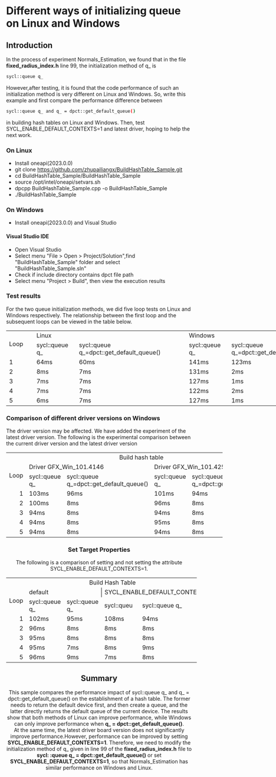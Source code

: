 # Different ways of initializing queue on Linux and Windows
## Introduction
In the process of experiment Normals_Estimation, we found that in the file **fixed_radius_index.h** line 99, the initialization method of q_ is 
```bash
sycl::queue q_ 
```
However,after testing, it is found that the code performance of such an initialization method is very different on Linux and Windows.
So, write this example and first compare the performance difference between 
```bash
sycl::queue q_ and q_ = dpct::get_default_queue()
```
in building hash tables on Linux and Windows. Then, test SYCL_ENABLE_DEFAULT_CONTEXTS=1 and latest driver, hoping to help the next work.

### On Linux
* Install oneapi(2023.0.0)
* git clone https://github.com/zhupailiangx/BuildHashTable_Sample.git
* cd BuildHashTable_Sample/BuildHashTable_Sample
* source /opt/intel/oneapi/setvars.sh
* dpcpp BuildHashTable_Sample.cpp -o BuildHashTable_Sample
* ./BuildHashTable_Sample

### On Windows
* Install oneapi(2023.0.0) and  Visual Studio
#### Visual Studio IDE
* Open Visual Studio
* Select menu "File > Open > Project/Solution",find "BuildHashTable_Sample" folder and select "BuildHashTable_Sample.sln"
* Check if include directory contains dpct file path
* Select menu "Project > Build", then view the execution results

### Test results
For the two queue initialization methods, we did five loop tests on Linux and Windows respectively. The relationship between the first loop and the subsequent loops can be viewed in the table below.

<table border=0 cellpadding=0 cellspacing=0 width=902 style='border-collapse:
 collapse;table-layout:fixed;width:676pt'>
 <col width=64 style='width:48pt'>
 <col width=115 style='mso-width-source:userset;mso-width-alt:4205;width:86pt'>
 <col width=304 style='mso-width-source:userset;mso-width-alt:11117;width:228pt'>
 <col width=115 style='mso-width-source:userset;mso-width-alt:4205;width:86pt'>
 <col width=304 style='mso-width-source:userset;mso-width-alt:11117;width:228pt'>
 <tr height=20 style='height:15.0pt'>
  <td rowspan=2 height=40 class=xl65 width=64 style='height:30.0pt;width:48pt'>Loop</td>
  <td colspan=2 class=xl66 width=419 style='border-left:none;width:314pt'>Linux</td>
  <td colspan=2 class=xl66 width=419 style='border-left:none;width:314pt'>Windows</td>
 </tr>
 <tr height=20 style='height:15.0pt'>
  <td height=20 class=xl67 style='height:15.0pt;border-top:none;border-left:
  none'>sycl::queue q_</td>
  <td class=xl67 style='border-top:none;border-left:none'>sycl::queue
  q_=dpct::get_default_queue()</td>
  <td class=xl67 style='border-top:none;border-left:none'>sycl::queue q_</td>
  <td class=xl67 style='border-top:none;border-left:none'>sycl::queue
  q_=dpct::get_default_queue()</td>
 </tr>
 <tr height=20 style='height:15.0pt'>
  <td height=20 class=xl65 style='height:15.0pt;border-top:none'>1</td>
  <td class=xl66 style='border-top:none;border-left:none'>64ms</td>
  <td class=xl66 style='border-top:none;border-left:none'>60ms</td>
  <td class=xl66 style='border-top:none;border-left:none'>141ms</td>
  <td class=xl66 style='border-top:none;border-left:none'>123ms</td>
 </tr>
 <tr height=20 style='height:15.0pt'>
  <td height=20 class=xl65 style='height:15.0pt;border-top:none'>2</td>
  <td class=xl66 style='border-top:none;border-left:none'>8ms</td>
  <td class=xl66 style='border-top:none;border-left:none'>7ms</td>
  <td class=xl66 style='border-top:none;border-left:none'>131ms</td>
  <td class=xl66 style='border-top:none;border-left:none'>2ms</td>
 </tr>
 <tr height=20 style='height:15.0pt'>
  <td height=20 class=xl65 style='height:15.0pt;border-top:none'>3</td>
  <td class=xl66 style='border-top:none;border-left:none'>7ms</td>
  <td class=xl66 style='border-top:none;border-left:none'>7ms</td>
  <td class=xl66 style='border-top:none;border-left:none'>127ms</td>
  <td class=xl66 style='border-top:none;border-left:none'>1ms</td>
 </tr>
 <tr height=20 style='height:15.0pt'>
  <td height=20 class=xl65 style='height:15.0pt;border-top:none'>4</td>
  <td class=xl66 style='border-top:none;border-left:none'>7ms</td>
  <td class=xl66 style='border-top:none;border-left:none'>7ms</td>
  <td class=xl66 style='border-top:none;border-left:none'>122ms</td>
  <td class=xl66 style='border-top:none;border-left:none'>2ms</td>
 </tr>
 <tr height=20 style='height:15.0pt'>
  <td height=20 class=xl65 style='height:15.0pt;border-top:none'>5</td>
  <td class=xl66 style='border-top:none;border-left:none'>6ms</td>
  <td class=xl66 style='border-top:none;border-left:none'>7ms</td>
  <td class=xl66 style='border-top:none;border-left:none'>127ms</td>
  <td class=xl66 style='border-top:none;border-left:none'>1ms</td>
 </tr>
 <![if supportMisalignedColumns]>
 <tr height=0 style='display:none'>
  <td width=64 style='width:48pt'></td>
  <td width=115 style='width:86pt'></td>
  <td width=304 style='width:228pt'></td>
  <td width=115 style='width:86pt'></td>
  <td width=304 style='width:228pt'></td>
 </tr>
 <![endif]>
</table>

### Comparison of different driver versions on Windows
The driver version may be affected. We have added the experiment of the latest driver version. The following is the experimental comparison between the current driver version and the latest driver version
<div style="text-align: center;">
<table border=0  cellpadding=0 cellspacing=0 width=586 style='border-collapse:
 collapse;table-layout:fixed;width:440pt'>
 <col width=64 span=2 style='width:48pt'>
 <col width=197 style='mso-width-source:userset;mso-width-alt:7204;width:148pt'>
 <col width=64 style='width:48pt'>
 <col width=197 style='mso-width-source:userset;mso-width-alt:7204;width:148pt'>
 <tr height=20 style='height:15.0pt'>
  <td colspan=5 height=20 class=xl66 width=586 align="center" style='height:15.0pt;width:440pt;margin:0 auto'>Build
  hash table</td>
 </tr>
 <tr height=20 style='height:15.0pt'>
  <td rowspan=2 height=40 class=xl65 style='height:30.0pt;border-top:none'>Loop</td>
  <td colspan=2 class=xl66 style='border-left:none'>Driver GFX_Win_101.4146</td>
  <td colspan=2 class=xl66 style='border-left:none'>Driver GFX_Win_101.4255</td>
 </tr>
 <tr height=20 style='height:15.0pt'>
  <td height=20 class=xl67 style='height:15.0pt;border-top:none;border-left:
  none'>sycl::queue q_</td>
  <td class=xl67 style='border-top:none;border-left:none'>sycl::queue q_=dpct::get_default_queue()</td>
  <td class=xl67 style='border-top:none;border-left:none'>sycl::queue q_</td>
  <td class=xl67 style='border-top:none;border-left:none'>sycl::queue q_=dpct::get_default_queue()</td>
 </tr>
 <tr height=20 style='height:15.0pt'>
  <td height=20 class=xl67 align=right style='height:15.0pt;border-top:none'>1</td>
  <td class=xl67 style='border-top:none;border-left:none'>103ms</td>
  <td class=xl67 style='border-top:none;border-left:none'>96ms</td>
  <td class=xl67 style='border-top:none;border-left:none'>101ms</td>
  <td class=xl67 style='border-top:none;border-left:none'>94ms</td>
 </tr>
 <tr height=20 style='height:15.0pt'>
  <td height=20 class=xl67 align=right style='height:15.0pt;border-top:none'>2</td>
  <td class=xl67 style='border-top:none;border-left:none'>100ms</td>
  <td class=xl67 style='border-top:none;border-left:none'>8ms</td>
  <td class=xl67 style='border-top:none;border-left:none'>96ms</td>
  <td class=xl67 style='border-top:none;border-left:none'>8ms</td>
 </tr>
 <tr height=20 style='height:15.0pt'>
  <td height=20 class=xl67 align=right style='height:15.0pt;border-top:none'>3</td>
  <td class=xl67 style='border-top:none;border-left:none'>94ms</td>
  <td class=xl67 style='border-top:none;border-left:none'>8ms</td>
  <td class=xl67 style='border-top:none;border-left:none'>94ms</td>
  <td class=xl67 style='border-top:none;border-left:none'>8ms</td>
 </tr>
 <tr height=20 style='height:15.0pt'>
  <td height=20 class=xl67 align=right style='height:15.0pt;border-top:none'>4</td>
  <td class=xl67 style='border-top:none;border-left:none'>94ms</td>
  <td class=xl67 style='border-top:none;border-left:none'>8ms</td>
  <td class=xl67 style='border-top:none;border-left:none'>95ms</td>
  <td class=xl67 style='border-top:none;border-left:none'>8ms</td>
 </tr>
 <tr height=20 style='height:15.0pt'>
  <td height=20 class=xl67 align=right style='height:15.0pt;border-top:none'>5</td>
  <td class=xl67 style='border-top:none;border-left:none'>94ms</td>
  <td class=xl67 style='border-top:none;border-left:none'>8ms</td>
  <td class=xl67 style='border-top:none;border-left:none'>94ms</td>
  <td class=xl67 style='border-top:none;border-left:none'>8ms</td>
 </tr>
 <![if supportMisalignedColumns]>
 <tr height=0 style='display:none'>
  <td width=64 style='width:48pt'></td>
  <td width=64 style='width:48pt'></td>
  <td width=197 style='width:148pt'></td>
  <td width=64 style='width:48pt'></td>
  <td width=197 style='width:148pt'></td>
 </tr>
 <![endif]>
</table>

</body>


### Set Target Properties

The following is a comparison of setting and not setting the attribute SYCL_ENABLE_DEFAULT_CONTEXTS=1.

<table border=0 cellpadding=0 cellspacing=0 width=517 style='border-collapse:
 collapse;table-layout:fixed;width:388pt'>
 <col width=64 style='width:48pt'>
 <col width=97 span=2 style='mso-width-source:userset;mso-width-alt:3547;
 width:73pt'>
 <col width=64 style='width:48pt'>
 <col width=195 style='mso-width-source:userset;mso-width-alt:7131;width:146pt'>
 <tr height=20 style='height:15.0pt'>
  <td colspan=5 height=20 class=xl65 width=517 align="center" style='height:15.0pt;width:388pt'>Build
  Hash Table</td>
 </tr>
 <tr height=20 style='height:15.0pt'>
  <td rowspan=2 height=40 class=xl65 style='height:30.0pt;border-top:none'>Loop</td>
  <td colspan=2 class=xl67 style='border-right:.5pt solid black;border-left:
  none'>default</td>
  <td colspan=2 class=xl65 style='border-left:none'>SYCL_ENABLE_DEFAULT_CONTEXTS=1</td>
 </tr>
 <tr height=20 style='height:15.0pt'>
  <td height=20 class=xl66 style='height:15.0pt;border-top:none;border-left:
  none'>sycl::queue q_</td>
  <td class=xl66 style='border-top:none;border-left:none'>sycl::queue q_</td>
  <td class=xl66 style='border-top:none;border-left:none'>sycl::queu<span
  style='display:none'>e q_</span></td>
  <td class=xl66 style='border-top:none;border-left:none'>sycl::queue q_</td>
 </tr>
 <tr height=20 style='height:15.0pt'>
  <td height=20 class=xl66 align=right style='height:15.0pt;border-top:none'>1</td>
  <td class=xl66 style='border-top:none;border-left:none'>102ms</td>
  <td class=xl66 style='border-top:none;border-left:none'>95ms</td>
  <td class=xl66 style='border-top:none;border-left:none'>108ms</td>
  <td class=xl66 style='border-top:none;border-left:none'>94ms</td>
 </tr>
 <tr height=20 style='height:15.0pt'>
  <td height=20 class=xl66 align=right style='height:15.0pt;border-top:none'>2</td>
  <td class=xl66 style='border-top:none;border-left:none'>96ms</td>
  <td class=xl66 style='border-top:none;border-left:none'>8ms</td>
  <td class=xl66 style='border-top:none;border-left:none'>8ms</td>
  <td class=xl66 style='border-top:none;border-left:none'>8ms</td>
 </tr>
 <tr height=20 style='height:15.0pt'>
  <td height=20 class=xl66 align=right style='height:15.0pt;border-top:none'>3</td>
  <td class=xl66 style='border-top:none;border-left:none'>95ms</td>
  <td class=xl66 style='border-top:none;border-left:none'>8ms</td>
  <td class=xl66 style='border-top:none;border-left:none'>8ms</td>
  <td class=xl66 style='border-top:none;border-left:none'>8ms</td>
 </tr>
 <tr height=20 style='height:15.0pt'>
  <td height=20 class=xl66 align=right style='height:15.0pt;border-top:none'>4</td>
  <td class=xl66 style='border-top:none;border-left:none'>95ms</td>
  <td class=xl66 style='border-top:none;border-left:none'>7ms</td>
  <td class=xl66 style='border-top:none;border-left:none'>8ms</td>
  <td class=xl66 style='border-top:none;border-left:none'>9ms</td>
 </tr>
 <tr height=20 style='height:15.0pt'>
  <td height=20 class=xl66 align=right style='height:15.0pt;border-top:none'>5</td>
  <td class=xl66 style='border-top:none;border-left:none'>96ms</td>
  <td class=xl66 style='border-top:none;border-left:none'>9ms</td>
  <td class=xl66 style='border-top:none;border-left:none'>7ms</td>
  <td class=xl66 style='border-top:none;border-left:none'>8ms</td>
 </tr>
 <![if supportMisalignedColumns]>
 <tr height=0 style='display:none'>
  <td width=64 style='width:48pt'></td>
  <td width=97 style='width:73pt'></td>
  <td width=97 style='width:73pt'></td>
  <td width=64 style='width:48pt'></td>
  <td width=195 style='width:146pt'></td>
 </tr>
 <![endif]>
</table>


## Summary
This sample compares the performance impact of sycl::queue q_ and q_ = dpct::get_default_queue() on the establishment of a hash table. The former needs to return the default device first, and then create a queue, and the latter directly returns the default queue of the current device. The results show that both methods of Linux can improve performance, while Windows can only improve performance when **q_ = dpct::get_default_queue()**. <br />
At the same time, the latest driver board version does not significantly improve performance.However, performance can be improved by setting **SYCL_ENABLE_DEFAULT_CONTEXTS=1**. Therefore, we need to modify the initialization method of q_ given in line 99 of the **fixed_radius_index.h** file to **sycl: :queue q_ = dpct::get_default_queue()** or set **SYCL_ENABLE_DEFAULT_CONTEXTS=1**,  so that Normals_Estimation has similar performance on Windows and Linux.



